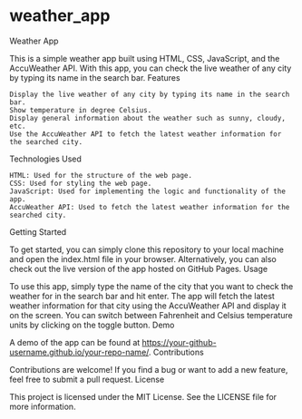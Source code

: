 # weather_app
Weather App

This is a simple weather app built using HTML, CSS, JavaScript, and the AccuWeather API. With this app, you can check the live weather of any city by typing its name in the search bar.
Features

    Display the live weather of any city by typing its name in the search bar.
    Show temperature in degree Celsius.
    Display general information about the weather such as sunny, cloudy, etc.
    Use the AccuWeather API to fetch the latest weather information for the searched city.

Technologies Used

    HTML: Used for the structure of the web page.
    CSS: Used for styling the web page.
    JavaScript: Used for implementing the logic and functionality of the app.
    AccuWeather API: Used to fetch the latest weather information for the searched city.

Getting Started

To get started, you can simply clone this repository to your local machine and open the index.html file in your browser. Alternatively, you can also check out the live version of the app hosted on GitHub Pages.
Usage

To use this app, simply type the name of the city that you want to check the weather for in the search bar and hit enter. The app will fetch the latest weather information for that city using the AccuWeather API and display it on the screen. You can switch between Fahrenheit and Celsius temperature units by clicking on the toggle button.
Demo

A demo of the app can be found at https://your-github-username.github.io/your-repo-name/.
Contributions

Contributions are welcome! If you find a bug or want to add a new feature, feel free to submit a pull request.
License

This project is licensed under the MIT License. See the LICENSE file for more information.
